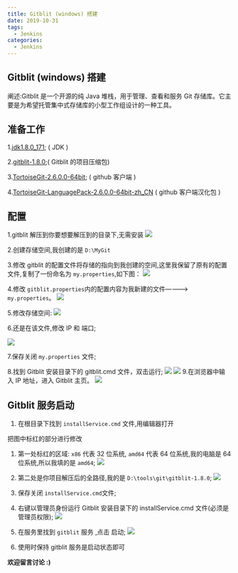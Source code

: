 ```yaml
---
title: Gitblit (windows) 搭建
date: 2019-10-31
tags:
  - Jenkins
categories:
  - Jenkins
---
```


## Gitblit (windows) 搭建

阐述:Gitblit 是一个开源的纯 Java 堆栈，用于管理、查看和服务 Git 存储库。它主要是为希望托管集中式存储库的小型工作组设计的一种工具。

## 准备工作

1.[jdk1.8.0_171](http://q061fnxf9.bkt.clouddn.com/jdk1.8.0_171.rar); ( JDK )

2.[gitblit-1.8.0](http://q061fnxf9.bkt.clouddn.com/gitblit-1.8.0.zip);( Gitblit 的项目压缩包)

3.[TortoiseGit-2.6.0.0-64bit](http://q061fnxf9.bkt.clouddn.com/TortoiseGit-2.6.0.0-64bit.msi); ( github 客户端 )

4.[TortoiseGit-LanguagePack-2.6.0.0-64bit-zh_CN](http://q061fnxf9.bkt.clouddn.com/TortoiseGit-LanguagePack-2.6.0.0-64bit-zh_CN.msi) ( github 客户端汉化包 )

## 配置

1.gitblit 解压到你要想要解压到的目录下,无需安装
![](http://lc-zltjehai.cn-n1.lcfile.com/334bb9c10130ef2f26d6/gitblit1.png)

2.创建存储空间,我创建的是 `D:\MyGit`

3.修改 gitblit 的配置文件将存储的指向到我创建的空间,这里我保留了原有的配置文件,复制了一份命名为 `my.properties`,如下图：
![](http://lc-zltjehai.cn-n1.lcfile.com/756638c186d981165284/gitblit3.png)

4.修改 `gitblit.properties`内的配置内容为我新建的文件————> `my.properties`。
![](http://lc-zltjehai.cn-n1.lcfile.com/45341f037c8760e7dc74/gitblit4.png)

5.修改存储空间:
![](http://lc-zltjehai.cn-n1.lcfile.com/1bb1a3938c7e5afc3487/gitblit5.png)

6.还是在该文件,修改 IP 和 端口;

![](http://lc-zltjehai.cn-n1.lcfile.com/8b9a094aae41adb1689c/gitblit6.png)

7.保存关闭 `my.properties` 文件;

8.找到 Gitblit 安装目录下的 gitblit.cmd 文件，双击运行;
![](http://lc-zltjehai.cn-n1.lcfile.com/e12c2ed781f2b45e736f/gitblit7.png)
![](http://lc-zltjehai.cn-n1.lcfile.com/0095cd5d954b011f6cb9/gitblit8.png) 9.在浏览器中输入 IP 地址，进入 Gitblit 主页。
![](http://lc-zltjehai.cn-n1.lcfile.com/368abf65608dcfbcb0ae/gitblit9.png)

## Gitblit 服务启动

1. 在根目录下找到 `installService.cmd` 文件,用编辑器打开

把图中标红的部分进行修改

1.  第一处标红的区域: `x86` 代表 32 位系统, `amd64` 代表 64 位系统,我的电脑是 64 位系统,所以我填的是 `amd64`;
    ![](http://lc-zltjehai.cn-n1.lcfile.com/159f9f955988490d1370/gitblit10.png)
2.  第二处是你项目解压后的全路径,我的是 `D:\tools\git\gitblit-1.8.0`;
    ![](http://lc-zltjehai.cn-n1.lcfile.com/159f9f955988490d1370/gitblit10.png)

3.  保存关闭 `installService.cmd`文件;

4.  右键以管理员身份运行 Gitblit 安装目录下的 installService.cmd 文件(必须是管理员权限);
    ![](http://lc-zltjehai.cn-n1.lcfile.com/634cff01c7c34eebd3b7/gitblit11.png)

5)  在服务里找到 `gitblit` 服务 ,点击 启动;
    ![](http://lc-zltjehai.cn-n1.lcfile.com/58a969bbee5af0839bb9/gitblit12.png)

6)  使用时保持 gitblit 服务是启动状态即可

**欢迎留言讨论 :)**
